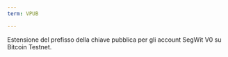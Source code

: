 ```yaml
---
term: VPUB

---
```

Estensione del prefisso della chiave pubblica per gli account SegWit V0 su Bitcoin Testnet.